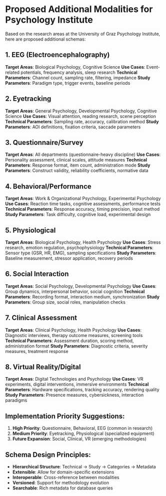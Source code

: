 # Proposed Additional Modalities for Psychology Institute

Based on the research areas at the University of Graz Psychology Institute, here are proposed additional schemas:

## 1. EEG (Electroencephalography)
**Target Areas**: Biological Psychology, Cognitive Science
**Use Cases**: Event-related potentials, frequency analysis, sleep research
**Technical Parameters**: Channel count, sampling rate, filtering, impedance
**Study Parameters**: Paradigm type, trigger events, baseline periods

## 2. Eyetracking  
**Target Areas**: General Psychology, Developmental Psychology, Cognitive Science
**Use Cases**: Visual attention, reading research, scene perception
**Technical Parameters**: Sampling rate, accuracy, calibration method
**Study Parameters**: AOI definitions, fixation criteria, saccade parameters

## 3. Questionnaire/Survey
**Target Areas**: All departments (questionnaire-heavy discipline)
**Use Cases**: Personality assessment, clinical scales, attitude measures
**Technical Parameters**: Response format, item count, administration mode
**Study Parameters**: Construct validity, reliability coefficients, normative data

## 4. Behavioral/Performance
**Target Areas**: Work & Organizational Psychology, Experimental Psychology
**Use Cases**: Reaction time tasks, cognitive assessments, performance tests
**Technical Parameters**: Response accuracy, timing precision, input method
**Study Parameters**: Task difficulty, cognitive load, experimental design

## 5. Physiological
**Target Areas**: Biological Psychology, Health Psychology
**Use Cases**: Stress research, emotion regulation, psychophysiology
**Technical Parameters**: Sensor type (GSR, HR, EMG), sampling specifications
**Study Parameters**: Baseline measurement, stressor application, recovery periods

## 6. Social Interaction
**Target Areas**: Social Psychology, Developmental Psychology
**Use Cases**: Group dynamics, interpersonal behavior, social cognition
**Technical Parameters**: Recording format, interaction medium, synchronization
**Study Parameters**: Group size, social roles, manipulation checks

## 7. Clinical Assessment
**Target Areas**: Clinical Psychology, Health Psychology
**Use Cases**: Diagnostic interviews, therapy outcome measures, screening tools
**Technical Parameters**: Assessment duration, scoring method, administration format
**Study Parameters**: Diagnostic criteria, severity measures, treatment response

## 8. Virtual Reality/Digital
**Target Areas**: Digital Technologies and Psychology
**Use Cases**: VR experiments, digital interventions, immersive environments
**Technical Parameters**: Hardware specifications, tracking accuracy, rendering quality
**Study Parameters**: Presence measures, cybersickness, interaction paradigms

## Implementation Priority Suggestions:
1. **High Priority**: Questionnaire, Behavioral, EEG (common in research)
2. **Medium Priority**: Eyetracking, Physiological (specialized equipment)
3. **Future Expansion**: Social, Clinical, VR (emerging methodologies)

## Schema Design Principles:
- **Hierarchical Structure**: Technical → Study → Categories → Metadata
- **Extensible**: Allow for domain-specific extensions
- **Interoperable**: Cross-reference between modalities
- **Versioned**: Support for methodology evolution
- **Searchable**: Rich metadata for database queries
